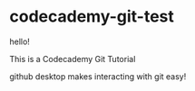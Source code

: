 # codecademy-git-test
 
hello!

This is a Codecademy Git Tutorial

github desktop makes interacting with git easy!
